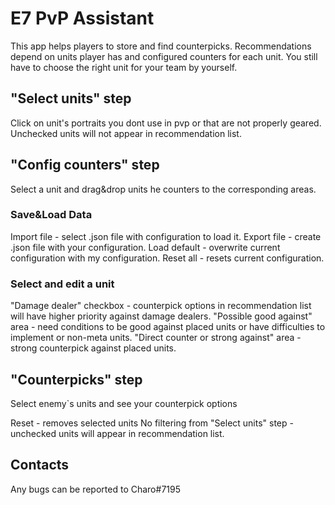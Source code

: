 # E7 PvP Assistant

This app helps players to store and find counterpicks. Recommendations depend on units player has and configured counters for each unit.
You still have to choose the right unit for your team by yourself.

## "Select units" step
Click on unit's portraits you dont use in pvp or that are not properly geared. Unchecked units will not appear in recommendation list.


## "Config counters" step
Select a unit and drag&drop units he counters to the corresponding areas.

### Save&Load Data
Import file - select .json file with configuration to load it.
Export file - create .json file with your configuration.
Load default - overwrite current configuration with my configuration.
Reset all - resets current configuration.

### Select and edit a unit
"Damage dealer" checkbox - counterpick options in recommendation list will have higher priority against damage dealers.
"Possible good against" area - need conditions to be good against placed units or have difficulties to implement or non-meta units.
"Direct counter or strong against" area - strong counterpick against placed units.

## "Counterpicks" step
Select enemy`s units and see your counterpick options

Reset - removes selected units
No filtering from "Select units" step - unchecked units will  appear in recommendation list.


## Contacts
Any bugs can be reported to Charo#7195 